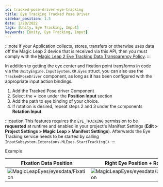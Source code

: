 ```yaml
---
id: tracked-pose-driver-eye-tracking
title: Eye Tracking Tracked Pose Driver
sidebar_position: 1.5
date: 1/28/2022
tags: [Unity, Eye Tracking, Input]
keywords: [Unity, Eye Tracking, Input]
---
```


:::note
If your Application collects, stores, transfers or otherwise uses data off the Magic Leap 2 device that is received via this API, then you must comply with the [Magic Leap 2 Eye Tracking Data Transparency Policy](https://www.magicleap.com/eye-tracking).
:::

In addition to getting the eye center and fixation point transforms in code via the `UnityEngine.InputSystem.XR.Eyes` struct, you can also use the `TrackedPoseDriver` component, as long as it has been configured with the appropriate input action bindings.

1. Add the Tracked Pose driver Component
2. Select the **+** icon under the **Position Input** section
3. Add the path to eye binding of your choice.
4. If rotation is desired, repeat steps 2 and 3 under the components **Rotation Input**.

:::caution
This features requires the `EYE_TRACKING` permission to be **requested** at runtime and enabled in your project's Manifest Settings (**Edit > Project Settings > Magic Leap > Manifest Settings**). Afterwards the Eye Tracking service needs to be started by calling `InputSubsystem.Extensions.MLEyes.StartTracking()`.
:::

Example

|Fixation Data Position | Right Eye Position + Rotation | Left Eye Position + Rotation|
|---------------| --------------  | --------------|
|![MagicLeapEyes/eyesdata/Fixation](/img/unity/input/eye-tracking/TrackedPoseDriver_FixationPoint.png)|![MagicLeapEyes/eyesdata/LeftEyePosition](/img/unity/input/eye-tracking/TrackedPoseDriver_LeftEyeCenter.png)|![MagicLeapEyes/eyesdata/LeftEyePosition](/img/unity/input/eye-tracking/TrackedPoseDriver_RightEyeCenter.png)|

